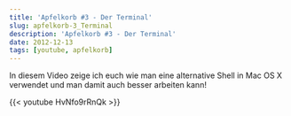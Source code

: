 ```yaml
---
title: 'Apfelkorb #3 - Der Terminal'
slug: apfelkorb-3_Terminal
description: 'Apfelkorb #3 - Der Terminal'
date: 2012-12-13
tags: [youtube, apfelkorb]
---
```


In diesem Video zeige ich euch wie man eine alternative Shell in Mac OS X verwendet und man damit auch besser arbeiten kann!

{{< youtube HvNfo9rRnQk >}}